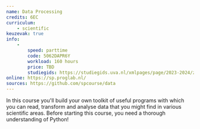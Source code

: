 ```yaml
---
name: Data Processing
credits: 6EC
curriculum:
    - scientific
keuzevak: true
info:
    -
        speed: parttime
        code: 5062DAPR6Y
        workload: 160 hours
        price: TBD
        studiegids: https://studiegids.uva.nl/xmlpages/page/2023-2024/zoek-vak/vak/109510
online: https://sp.proglab.nl/
sources: https://github.com/spcourse/data
---
```


In this course you'll build your own toolkit of useful programs with which you can read, transform and analyse data that you might find in various scientific areas. Before starting this course, you need a thorough understanding of Python!
